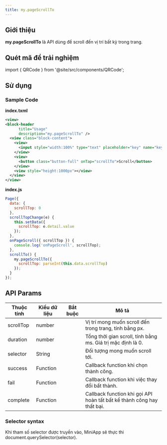 ```yaml
---
title: my.pageScrollTo
---
```


## Giới thiệu

**my.pageScrollTo** là API dùng để scroll đến vị trí bất kỳ trong trang.

## Quét mã để trải nghiệm

import { QRCode } from '@site/src/components/QRCode';

<QRCode page="pages/api/option-selector/index" />

## Sử dụng

### Sample Code

**index.txml**

```xml
<view>
<block-header
      title="Usage"
      description="my.pageScrollTo" />
  <view class="block-content">
    <view>
      <input style="width:100%" type="text" placeholder="key" name="key" value="{{scrollTop}}" onInput="scrollTopChange"></input>
    </view>
    <view>
      <button class="button-full" onTap="scrollTo">Scroll</button>
    </view>
    <view style="height:1000px"></view>
  </view>
</view>
```

**index.js**

```js
Page({
  data: {
    scrollTop: 0
  },
  scrollTopChange(e) {
    this.setData({
      scrollTop: e.detail.value
    });
  },
  onPageScroll({ scrollTop }) {
    console.log('onPageScroll', scrollTop);
  },
  scrollTo() {
    my.pageScrollTo({
      scrollTop: parseInt(this.data.scrollTop)
    });
  }
});
```

## API Params

| Thuộc tính | Kiểu dữ liệu | Bắt buộc | Mô tả                                                                  |
| ---------- | ------------ | :------: | ---------------------------------------------------------------------- |
| scrollTop  | number       |          | Vị trí mong muốn scroll đến trong trang, tính bằng px.                 |
| duration   | number       |          | Tổng thời gian scroll, tính bằng ms. Giá trị mặc định là 0.            |
| selector   | String       |          | Đối tượng mong muốn scroll tới.                                        |
| success    | Function     |          | Callback function khi chọn thành công.                                 |
| fail       | Function     |          | Callback function khi việc thay đổi bất thành.                         |
| complete   | Function     |          | Callback function khi gọi API hoàn tất bất kể thành công hay thất bại. |

### Selector syntax

Khi tham số selector được truyền vào, MiniApp sẽ thực thi document.querySelector(selector).
